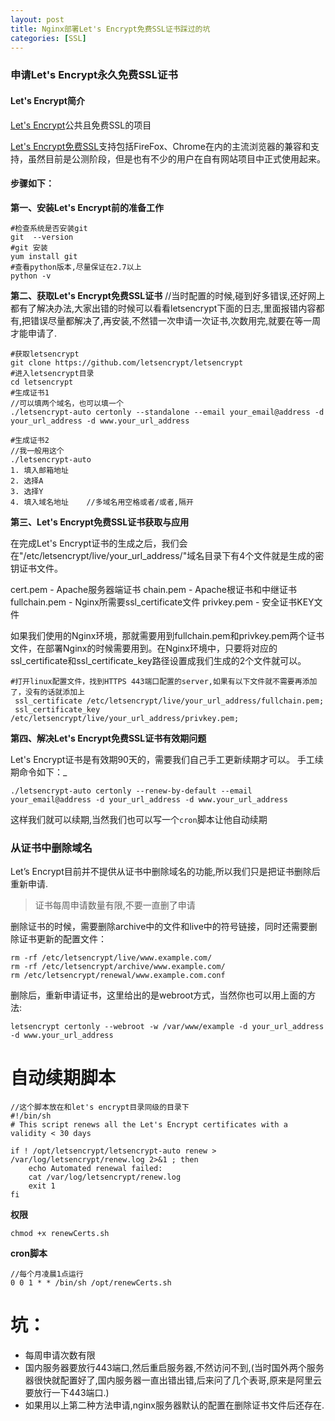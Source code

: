 ```yaml
---
layout: post
title: Nginx部署Let's Encrypt免费SSL证书踩过的坑
categories: [SSL]
---
```


### 申请Let's Encrypt永久免费SSL证书

#### Let's Encrypt简介

[Let's Encrypt](https://link.jianshu.com?t=https%3A%2F%2Fletsencrypt.org%2F)公共且免费SSL的项目

[Let's Encrypt免费SSL](https://link.jianshu.com?t=https%3A%2F%2Fletsencrypt.org%2F)支持包括FireFox、Chrome在内的主流浏览器的兼容和支持，虽然目前是公测阶段，但是也有不少的用户在自有网站项目中正式使用起来。

#### 步骤如下：

**第一、安装Let's Encrypt前的准备工作**

```
#检查系统是否安装git
git  --version 
#git 安装
yum install git
#查看python版本,尽量保证在2.7以上
python -v 
```

**第二、获取Let's Encrypt免费SSL证书**
//当时配置的时候,碰到好多错误,还好网上都有了解决办法,大家出错的时候可以看看letsencrypt下面的日志,里面报错内容都有,把错误尽量都解决了,再安装,不然错一次申请一次证书,次数用完,就要在等一周才能申请了.
```
#获取letsencrypt
git clone https://github.com/letsencrypt/letsencrypt
#进入letsencrypt目录
cd letsencrypt
#生成证书1
//可以填两个域名，也可以填一个
./letsencrypt-auto certonly --standalone --email your_email@address -d your_url_address -d www.your_url_address

#生成证书2
//我一般用这个
./letsencrypt-auto
1. 填入邮箱地址
2. 选择A
3. 选择Y
4. 填入域名地址    //多域名用空格或者/或者,隔开
```

**第三、Let's Encrypt免费SSL证书获取与应用**

在完成Let's Encrypt证书的生成之后，我们会在"/etc/letsencrypt/live/your_url_address/"域名目录下有4个文件就是生成的密钥证书文件。

cert.pem - Apache服务器端证书
chain.pem - Apache根证书和中继证书
fullchain.pem - Nginx所需要ssl_certificate文件
privkey.pem - 安全证书KEY文件

如果我们使用的Nginx环境，那就需要用到fullchain.pem和privkey.pem两个证书文件，在部署Nginx的时候需要用到。在Nginx环境中，只要将对应的ssl_certificate和ssl_certificate_key路径设置成我们生成的2个文件就可以。

```
#打开linux配置文件，找到HTTPS 443端口配置的server,如果有以下文件就不需要再添加了，没有的话就添加上
 ssl_certificate /etc/letsencrypt/live/your_url_address/fullchain.pem;
 ssl_certificate_key /etc/letsencrypt/live/your_url_address/privkey.pem;
```

**第四、解决Let's Encrypt免费SSL证书有效期问题**

Let's Encrypt证书是有效期90天的，需要我们自己手工更新续期才可以。
手工续期命令如下：_

```
./letsencrypt-auto certonly --renew-by-default --email your_email@address -d your_url_address -d www.your_url_address
```
这样我们就可以续期,当然我们也可以写一个`cron`脚本让他自动续期

### 从证书中删除域名

Let’s Encrypt目前并不提供从证书中删除域名的功能,所以我们只是把证书删除后重新申请.
> 证书每周申请数量有限,不要一直删了申请

删除证书的时候，需要删除archive中的文件和live中的符号链接，同时还需要删除证书更新的配置文件：
```
rm -rf /etc/letsencrypt/live/www.example.com/
rm -rf /etc/letsencrypt/archive/www.example.com/
rm /etc/letsencrypt/renewal/www.example.com.conf
```

删除后，重新申请证书，这里给出的是webroot方式，当然你也可以用上面的方法:
```
letsencrypt certonly --webroot -w /var/www/example -d your_url_address -d www.your_url_address
```

# 自动续期脚本
```
//这个脚本放在和let's encrypt目录同级的目录下
#!/bin/sh
# This script renews all the Let's Encrypt certificates with a validity < 30 days

if ! /opt/letsencrypt/letsencrypt-auto renew > /var/log/letsencrypt/renew.log 2>&1 ; then
    echo Automated renewal failed:
    cat /var/log/letsencrypt/renew.log
    exit 1
fi
```
**权限**
```
chmod +x renewCerts.sh
```
**cron脚本**
```
//每个月凌晨1点运行
0 0 1 * * /bin/sh /opt/renewCerts.sh
```
# 坑：
+ 每周申请次数有限
+ 国内服务器要放行443端口,然后重启服务器,不然访问不到,(当时国外两个服务器很快就配置好了,国内服务器一直出错出错,后来问了几个表哥,原来是阿里云要放行一下443端口.)
+ 如果用以上第二种方法申请,nginx服务器默认的配置在删除证书文件后还存在.
